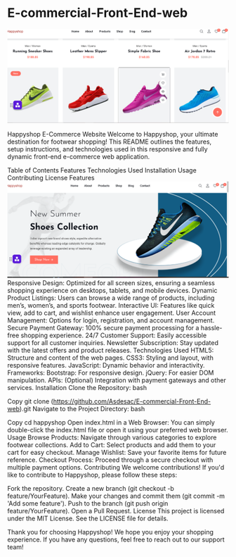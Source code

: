 # E-commercial-Front-End-web
<img src="\footcap-master\readme-images\readneimage.png" alt="Image Description">

Happyshop E-Commerce Website
Welcome to Happyshop, your ultimate destination for footwear shopping! This README outlines the features, setup instructions, and technologies used in this responsive and fully dynamic front-end e-commerce web application.

Table of Contents
Features
Technologies Used
Installation
Usage
Contributing
License
Features
<img src="\footcap-master\readme-images\image.png" alt="Image Description">
Responsive Design: Optimized for all screen sizes, ensuring a seamless shopping experience on desktops, tablets, and mobile devices.
Dynamic Product Listings: Users can browse a wide range of products, including men’s, women’s, and sports footwear.
Interactive UI: Features like quick view, add to cart, and wishlist enhance user engagement.
User Account Management: Options for login, registration, and account management.
Secure Payment Gateway: 100% secure payment processing for a hassle-free shopping experience.
24/7 Customer Support: Easily accessible support for all customer inquiries.
Newsletter Subscription: Stay updated with the latest offers and product releases.
Technologies Used
HTML5: Structure and content of the web pages.
CSS3: Styling and layout, with responsive features.
JavaScript: Dynamic behavior and interactivity.
Frameworks:
Bootstrap: For responsive design.
jQuery: For easier DOM manipulation.
APIs: (Optional) Integration with payment gateways and other services.
Installation
Clone the Repository:
bash

Copy
git clone (https://github.com/Asdesac/E-commercial-Front-End-web).git
Navigate to the Project Directory:
bash

Copy
cd happyshop
Open index.html in a Web Browser: You can simply double-click the index.html file or open it using your preferred web browser.
Usage
Browse Products: Navigate through various categories to explore footwear collections.
Add to Cart: Select products and add them to your cart for easy checkout.
Manage Wishlist: Save your favorite items for future reference.
Checkout Process: Proceed through a secure checkout with multiple payment options.
Contributing
We welcome contributions! If you'd like to contribute to Happyshop, please follow these steps:

Fork the repository.
Create a new branch (git checkout -b feature/YourFeature).
Make your changes and commit them (git commit -m 'Add some feature').
Push to the branch (git push origin feature/YourFeature).
Open a Pull Request.
License
This project is licensed under the MIT License. See the LICENSE file for details.

Thank you for choosing Happyshop! We hope you enjoy your shopping experience. If you have any questions, feel free to reach out to our support team!



